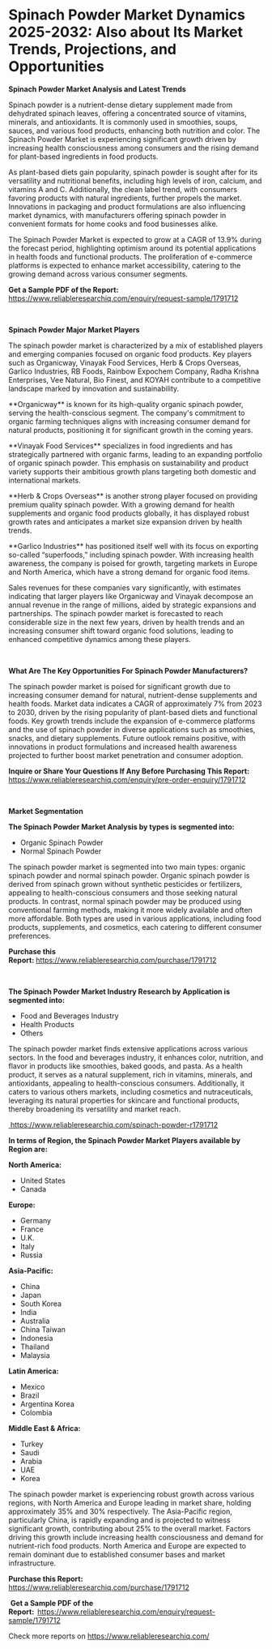 <p><h1>Spinach Powder Market Dynamics 2025-2032: Also about Its Market Trends, Projections, and Opportunities</h1></p><p><strong>Spinach Powder Market Analysis and Latest Trends</strong></p>
<p><p>Spinach powder is a nutrient-dense dietary supplement made from dehydrated spinach leaves, offering a concentrated source of vitamins, minerals, and antioxidants. It is commonly used in smoothies, soups, sauces, and various food products, enhancing both nutrition and color. The Spinach Powder Market is experiencing significant growth driven by increasing health consciousness among consumers and the rising demand for plant-based ingredients in food products. </p><p>As plant-based diets gain popularity, spinach powder is sought after for its versatility and nutritional benefits, including high levels of iron, calcium, and vitamins A and C. Additionally, the clean label trend, with consumers favoring products with natural ingredients, further propels the market. Innovations in packaging and product formulations are also influencing market dynamics, with manufacturers offering spinach powder in convenient formats for home cooks and food businesses alike.</p><p>The Spinach Powder Market is expected to grow at a CAGR of 13.9% during the forecast period, highlighting optimism around its potential applications in health foods and functional products. The proliferation of e-commerce platforms is expected to enhance market accessibility, catering to the growing demand across various consumer segments.</p></p>
<p><strong>Get a Sample PDF of the Report:&nbsp;</strong> <a href="https://www.reliableresearchiq.com/enquiry/request-sample/1791712?utm_campaign=2843&utm_medium=2&utm_source=Github&utm_content=ia&utm_term=07042025&utm_id=spinach-powder">https://www.reliableresearchiq.com/enquiry/request-sample/1791712</a></p>
<p>&nbsp;</p>
<p><strong>Spinach Powder Major Market Players</strong></p>
<p><p>The spinach powder market is characterized by a mix of established players and emerging companies focused on organic food products. Key players such as Organicway, Vinayak Food Services, Herb & Crops Overseas, Garlico Industries, RB Foods, Rainbow Expochem Company, Radha Krishna Enterprises, Vee Natural, Bio Finest, and KOYAH contribute to a competitive landscape marked by innovation and sustainability.</p><p>**Organicway** is known for its high-quality organic spinach powder, serving the health-conscious segment. The company's commitment to organic farming techniques aligns with increasing consumer demand for natural products, positioning it for significant growth in the coming years.</p><p>**Vinayak Food Services** specializes in food ingredients and has strategically partnered with organic farms, leading to an expanding portfolio of organic spinach powder. This emphasis on sustainability and product variety supports their ambitious growth plans targeting both domestic and international markets.</p><p>**Herb & Crops Overseas** is another strong player focused on providing premium quality spinach powder. With a growing demand for health supplements and organic food products globally, it has displayed robust growth rates and anticipates a market size expansion driven by health trends.</p><p>**Garlico Industries** has positioned itself well with its focus on exporting so-called “superfoods,” including spinach powder. With increasing health awareness, the company is poised for growth, targeting markets in Europe and North America, which have a strong demand for organic food items.</p><p>Sales revenues for these companies vary significantly, with estimates indicating that larger players like Organicway and Vinayak decompose an annual revenue in the range of millions, aided by strategic expansions and partnerships. The spinach powder market is forecasted to reach considerable size in the next few years, driven by health trends and an increasing consumer shift toward organic food solutions, leading to enhanced competitive dynamics among these players.</p></p>
<p>&nbsp;</p>
<p><strong>What Are The Key Opportunities For Spinach Powder Manufacturers?</strong></p>
<p><p>The spinach powder market is poised for significant growth due to increasing consumer demand for natural, nutrient-dense supplements and health foods. Market data indicates a CAGR of approximately 7% from 2023 to 2030, driven by the rising popularity of plant-based diets and functional foods. Key growth trends include the expansion of e-commerce platforms and the use of spinach powder in diverse applications such as smoothies, snacks, and dietary supplements. Future outlook remains positive, with innovations in product formulations and increased health awareness projected to further boost market penetration and consumer adoption.</p></p>
<p><strong>Inquire or Share Your Questions If Any Before Purchasing This Report:</strong> <a href="https://www.reliableresearchiq.com/enquiry/pre-order-enquiry/1791712?utm_campaign=2843&utm_medium=2&utm_source=Github&utm_content=ia&utm_term=07042025&utm_id=spinach-powder">https://www.reliableresearchiq.com/enquiry/pre-order-enquiry/1791712</a></p>
<p>&nbsp;</p>
<p><strong>Market Segmentation</strong></p>
<p><strong>The Spinach Powder Market Analysis by types is segmented into:</strong></p>
<p><ul><li>Organic Spinach Powder</li><li>Normal Spinach Powder</li></ul></p>
<p><p>The spinach powder market is segmented into two main types: organic spinach powder and normal spinach powder. Organic spinach powder is derived from spinach grown without synthetic pesticides or fertilizers, appealing to health-conscious consumers and those seeking natural products. In contrast, normal spinach powder may be produced using conventional farming methods, making it more widely available and often more affordable. Both types are used in various applications, including food products, supplements, and cosmetics, each catering to different consumer preferences.</p></p>
<p><strong>Purchase this Report:&nbsp;</strong><a href="https://www.reliableresearchiq.com/purchase/1791712?utm_campaign=2843&utm_medium=2&utm_source=Github&utm_content=ia&utm_term=07042025&utm_id=spinach-powder">https://www.reliableresearchiq.com/purchase/1791712</a></p>
<p>&nbsp;</p>
<p><strong>The Spinach Powder Market Industry Research by Application is segmented into:</strong></p>
<p><ul><li>Food and Beverages Industry</li><li>Health Products</li><li>Others</li></ul></p>
<p><p>The spinach powder market finds extensive applications across various sectors. In the food and beverages industry, it enhances color, nutrition, and flavor in products like smoothies, baked goods, and pasta. As a health product, it serves as a natural supplement, rich in vitamins, minerals, and antioxidants, appealing to health-conscious consumers. Additionally, it caters to various others markets, including cosmetics and nutraceuticals, leveraging its natural properties for skincare and functional products, thereby broadening its versatility and market reach.</p></p>
<p><a href="https://www.reliableresearchiq.com/spinach-powder-r1791712?utm_campaign=2843&utm_medium=2&utm_source=Github&utm_content=ia&utm_term=07042025&utm_id=spinach-powder">&nbsp;https://www.reliableresearchiq.com/spinach-powder-r1791712</a></p>
<p><strong>In terms of Region, the Spinach Powder Market Players available by Region are:</strong></p>
<p>
    <p> <strong> North America: </strong>
        <ul>
            <li>United States</li>
            <li>Canada</li>
        </ul>
        </p> 
    <p> <strong> Europe: </strong>
        <ul>
            <li>Germany</li>
            <li>France</li>
            <li>U.K.</li>
            <li>Italy</li>
            <li>Russia</li>
        </ul>
        </p> 
    <p> <strong> Asia-Pacific: </strong>
        <ul>
            <li>China</li>
            <li>Japan</li>
            <li>South Korea</li>
            <li>India</li>
            <li>Australia</li>
            <li>China Taiwan</li>
            <li>Indonesia</li>
            <li>Thailand</li>
            <li>Malaysia</li>
        </ul>
        </p> 
    <p> <strong> Latin America: </strong>
        <ul>
            <li>Mexico</li>
            <li>Brazil</li>
            <li>Argentina Korea</li>
            <li>Colombia</li>
        </ul>
        </p> 
    <p> <strong> Middle East & Africa: </strong>
        <ul>
            <li>Turkey</li>
            <li>Saudi</li>
            <li>Arabia</li>
            <li>UAE</li>
            <li>Korea</li>
        </ul>
    </p>
    </p>
<p><p>The spinach powder market is experiencing robust growth across various regions, with North America and Europe leading in market share, holding approximately 35% and 30% respectively. The Asia-Pacific region, particularly China, is rapidly expanding and is projected to witness significant growth, contributing about 25% to the overall market. Factors driving this growth include increasing health consciousness and demand for nutrient-rich food products. North America and Europe are expected to remain dominant due to established consumer bases and market infrastructure.</p></p>
<p><strong>Purchase this Report: </strong><a href="https://www.reliableresearchiq.com/purchase/1791712?utm_campaign=2843&utm_medium=2&utm_source=Github&utm_content=ia&utm_term=07042025&utm_id=spinach-powder">https://www.reliableresearchiq.com/purchase/1791712</a></p>
<p>&nbsp;<strong>Get a Sample PDF of the Report:&nbsp;&nbsp;</strong><a href="https://www.reliableresearchiq.com/enquiry/request-sample/1791712?utm_campaign=2843&utm_medium=2&utm_source=Github&utm_content=ia&utm_term=07042025&utm_id=spinach-powder">https://www.reliableresearchiq.com/enquiry/request-sample/1791712</a></p>
<p><strong></strong></p>
<p>Check more reports on <a href="https://www.reliableresearchiq.com/?utm_campaign=2843&utm_medium=2&utm_source=Github&utm_content=ia&utm_term=07042025&utm_id=spinach-powder">https://www.reliableresearchiq.com/</a></p>